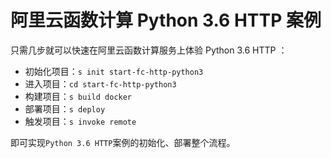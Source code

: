 # 阿里云函数计算 Python 3.6 HTTP 案例

只需几步就可以快速在阿里云函数计算服务上体验 Python 3.6 HTTP ：

- 初始化项目：`s init start-fc-http-python3`
- 进入项目：`cd start-fc-http-python3`
- 构建项目：`s build docker`
- 部署项目：`s deploy`
- 触发项目：`s invoke remote`

即可实现`Python 3.6 HTTP`案例的初始化、部署整个流程。